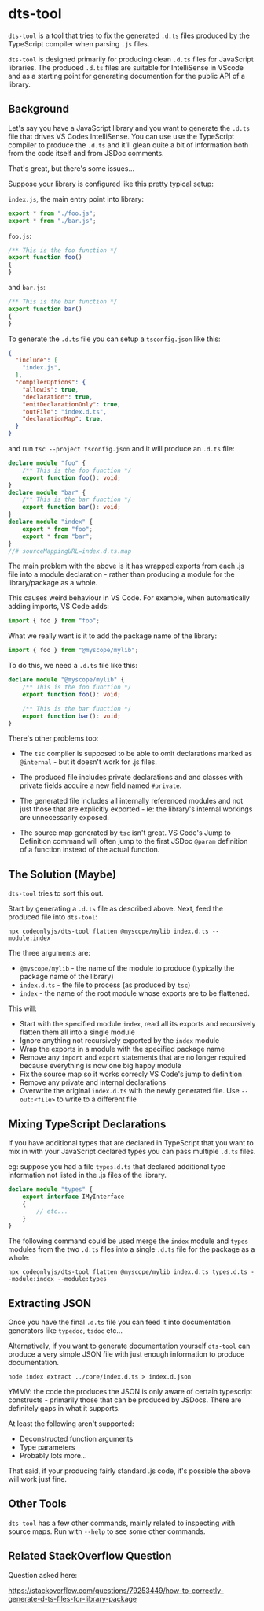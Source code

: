 # dts-tool

`dts-tool` is a tool that tries to fix the generated `.d.ts` files 
produced by the TypeScript compiler when parsing `.js` files.

`dts-tool` is designed primarily for producing clean `.d.ts` files 
for JavaScript libraries.  The produced `.d.ts` files are suitable
for IntelliSense in VScode and as a starting point for generating 
documention for the public API of a library.


## Background

Let's say you have a JavaScript library and you want to generate the
`.d.ts` file that drives VS Codes IntelliSense.  You can use use
the TypeScript compiler to produce the `.d.ts` and it'll glean quite
a bit of information both from the code itself and from JSDoc comments.  

That's great, but there's some issues...

Suppose your library is configured like this pretty typical setup:

`index.js`, the main entry point into library:

```js
export * from "./foo.js";
export * from "./bar.js";
```

`foo.js`:

```js
/** This is the foo function */
export function foo()
{
}
```

and `bar.js`:

```js
/** This is the bar function */
export function bar()
{
}
```

To generate the `.d.ts` file you can setup a `tsconfig.json` like this:

```json
{
  "include": [
    "index.js",
  ],
  "compilerOptions": {
    "allowJs": true,
    "declaration": true,
    "emitDeclarationOnly": true,
    "outFile": "index.d.ts",
    "declarationMap": true,
  }
}
```

and run `tsc --project tsconfig.json` and it will produce an 
`.d.ts` file:

```typescript
declare module "foo" {
    /** This is the foo function */
    export function foo(): void;
}
declare module "bar" {
    /** This is the bar function */
    export function bar(): void;
}
declare module "index" {
    export * from "foo";
    export * from "bar";
}
//# sourceMappingURL=index.d.ts.map
```

The main problem with the above is it has wrapped exports from
each .js file into a module declaration - rather than producing
a module for the library/package as a whole.

This causes weird behaviour in VS Code.  For example, when 
automatically adding imports, VS Code adds:

```js
import { foo } from "foo";
```

What we really want is it to add the package name of the library:

```js
import { foo } from "@myscope/mylib";
```


To do this, we need a `.d.ts` file like this:

```typescript
declare module "@myscope/mylib" {
    /** This is the foo function */
    export function foo(): void;

    /** This is the bar function */
    export function bar(): void;
}
```

There's other problems too:

* The `tsc` compiler is supposed to be able to omit declarations
  marked as `@internal` - but it doesn't work for .js files.

* The produced file includes private declarations and and classes
  with private fields acquire a new field named `#private`.

* The generated file includes all internally referenced modules
  and not just those that are explicitly exported - ie: the 
  library's internal workings are unnecessarily exposed.

* The source map generated by `tsc` isn't great. VS Code's Jump 
  to Definition command will often jump to the first JSDoc `@param` 
  definition of a function instead of the actual function.



## The Solution (Maybe)

`dts-tool` tries to sort this out.  

Start by generating a `.d.ts` file as described above.  Next, feed
the produced file into `dts-tool`:

```
npx codeonlyjs/dts-tool flatten @myscope/mylib index.d.ts --module:index
```

The three arguments are:

* `@myscope/mylib` - the name of the module to produce (typically 
  the package name of the library)
* `index.d.ts` - the file to process (as produced by `tsc`)
* `index` - the name of the root module whose exports are to be
  flattened.

This will:

* Start with the specified module `index`, read all its exports
  and recursively flatten them all into a single module
* Ignore anything not recursively exported by the `index` module
* Wrap the exports in a module with the specified package name
* Remove any `import` and `export` statements that are no longer 
  required because everything is now one big happy module
* Fix the source map so it works correcly VS Code's jump to 
  definition
* Remove any private and internal declarations
* Overwrite the original `index.d.ts` with the newly generated
  file.  Use `--out:<file>` to write to a different file


## Mixing TypeScript Declarations

If you have additional types that are declared in TypeScript
that you want to mix in with your JavaScript declared types
you can pass multiple `.d.ts` files.

eg: suppose you had a file `types.d.ts` that declared additional
type information not listed in the .js files of the library.

```ts
declare module "types" {
    export interface IMyInterface 
    {
        // etc...
    }
}
```

The following command could be used merge the `index` module and 
`types` modules from the two `.d.ts` files into a single `.d.ts`
file for the package as a whole:

```
npx codeonlyjs/dts-tool flatten @myscope/mylib index.d.ts types.d.ts --module:index --module:types
```


## Extracting JSON

Once you have the final `.d.ts` file you can feed it into
documentation generators like `typedoc`, `tsdoc` etc...

Alternatively, if you want to generate documentation yourself
`dts-tool` can produce a very simple JSON file with just
enough information to produce documentation.

```
node index extract ../core/index.d.ts > index.d.json
```

YMMV: the code the produces the JSON is only aware of certain
typescript constructs - primarily those that can be produced
by JSDocs.  There are definitely gaps in what it supports. 

At least the following aren't supported:

* Deconstructed function arguments
* Type parameters
* Probably lots more...

That said, if your producing fairly standard .js code, it's 
possible the above will work just fine.



## Other Tools

`dts-tool` has a few other commands, mainly related to inspecting 
with source maps.  Run with `--help` to see some other commands.


## Related StackOverflow Question

Question asked here:

https://stackoverflow.com/questions/79253449/how-to-correctly-generate-d-ts-files-for-library-package